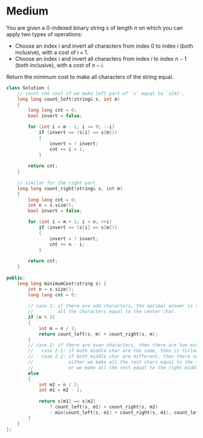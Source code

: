 # Medium

You are given a 0-indexed binary string $s$ of length $n$ on which you can apply two types of operations:

- Choose an index $i$ and invert all characters from index $0$ to index $i$ (both inclusive), with a cost of $i + 1$.
- Choose an index $i$ and invert all characters from index $i$ to index $n - 1$ (both inclusive), with a cost of $n - i$.

Return the minimum cost to make all characters of the string equal.

```cpp
class Solution {
    // count the cost if we make left part of `s' equal to `s[m]'.
    long long count_left(string& s, int m)
    {
        long long cnt = 0;
        bool invert = false;

        for (int i = m - 1; i >= 0; --i)
            if (invert == (s[i] == s[m]))
            {
                invert = ! invert;
                cnt += i + 1;
            }
        
        return cnt;
    }
    
    // similar for the right part.
    long long count_right(string& s, int m)
    {
        long long cnt = 0;
        int n = s.size();
        bool invert = false;

        for (int i = m + 1; i < n; ++i)
            if (invert == (s[i] == s[m]))
            {
                invert = ! invert;
                cnt += n - i;
            }
        
        return cnt;
    }
    
public:
    long long minimumCost(string s) {
        int n = s.size();
        long long cnt = 0;
        
        // case 1: if there are odd characters, the optimal answer is to make 
        //         all the characters equal to the center char.
        if (n % 2)
        {
            int m = n / 2;
            return count_left(s, m) + count_right(s, m);
        }
        // case 2: if there are even characters, then there are two middle characters, 
        //   case 2-1: if both middle char are the same, then it follows the same pattern as case 1.
        //   case 2-2: if both middle char are different, then there are two possible answers, 
        //             either we make all the rest chars equal to the left middle char(i.e. s[m1]), 
        //             or we make all the rest equal to the right middle char(i.e. s[m2]);
        else
        {
            int m2 = n / 2;
            int m1 = m2 - 1;
            
            return s[m1] == s[m2] 
                ? count_left(s, m1) + count_right(s, m2)
                : min(count_left(s, m1) + count_right(s, m1), count_left(s, m2) + count_right(s, m2));
        }
    }
};
```

